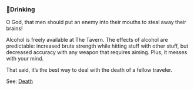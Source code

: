### 🍺Drinking
O God, that men should put an enemy into their mouths to steal away their brains!

Alcohol is freely available at The Tavern. The effects of alcohol are predictable: increased brute strength while
  hitting stuff with other stuff, but decreased accuracy with any weapon that requires aiming. Plus, it messes with
  your mind.

That said, it’s the best way to deal with the death of a fellow traveler.

See: [Death](/death.md)


